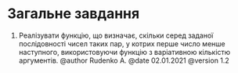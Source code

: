 # Загальне завдання

1. Реалізувати функцію, що визначає, скільки серед заданої послідовності чисел таких пар, у котрих перше число менше наступного, використовуючи функцію з варіативною кількістю аргументів.
@author Rudenko A.
@date 02.01.2021
@version 1.2

